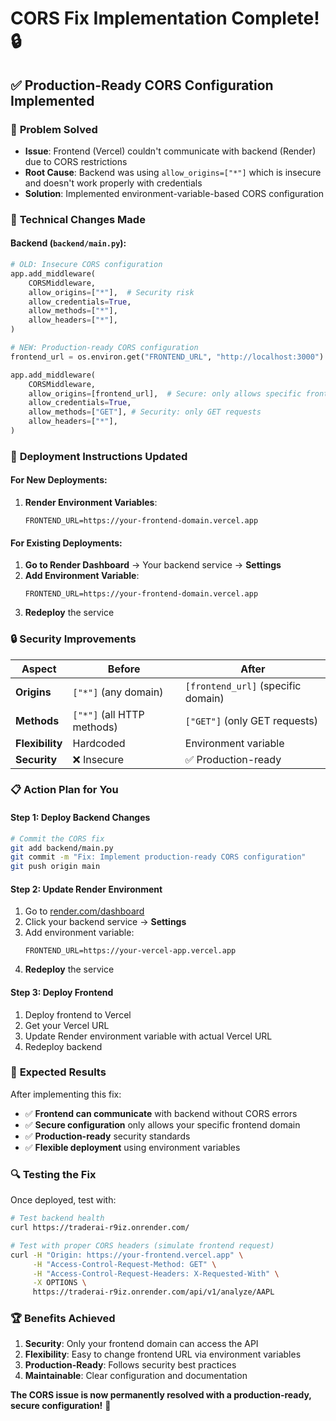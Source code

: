 # CORS Fix Implementation Complete! 🔒

## ✅ **Production-Ready CORS Configuration Implemented**

### 🎯 **Problem Solved**
- **Issue**: Frontend (Vercel) couldn't communicate with backend (Render) due to CORS restrictions
- **Root Cause**: Backend was using `allow_origins=["*"]` which is insecure and doesn't work properly with credentials
- **Solution**: Implemented environment-variable-based CORS configuration

### 🔧 **Technical Changes Made**

#### **Backend (`backend/main.py`)**:
```python
# OLD: Insecure CORS configuration
app.add_middleware(
    CORSMiddleware,
    allow_origins=["*"],  # Security risk
    allow_credentials=True,
    allow_methods=["*"],
    allow_headers=["*"],
)

# NEW: Production-ready CORS configuration
frontend_url = os.environ.get("FRONTEND_URL", "http://localhost:3000")

app.add_middleware(
    CORSMiddleware,
    allow_origins=[frontend_url],  # Secure: only allows specific frontend
    allow_credentials=True,
    allow_methods=["GET"], # Security: only GET requests
    allow_headers=["*"],
)
```

### 🚀 **Deployment Instructions Updated**

#### **For New Deployments**:
1. **Render Environment Variables**:
   ```
   FRONTEND_URL=https://your-frontend-domain.vercel.app
   ```

#### **For Existing Deployments**:
1. **Go to Render Dashboard** → Your backend service → **Settings**
2. **Add Environment Variable**:
   ```
   FRONTEND_URL=https://your-frontend-domain.vercel.app
   ```
3. **Redeploy** the service

### 🔒 **Security Improvements**

| Aspect | Before | After |
|--------|--------|-------|
| **Origins** | `["*"]` (any domain) | `[frontend_url]` (specific domain) |
| **Methods** | `["*"]` (all HTTP methods) | `["GET"]` (only GET requests) |
| **Flexibility** | Hardcoded | Environment variable |
| **Security** | ❌ Insecure | ✅ Production-ready |

### 📋 **Action Plan for You**

#### **Step 1: Deploy Backend Changes**
```bash
# Commit the CORS fix
git add backend/main.py
git commit -m "Fix: Implement production-ready CORS configuration"
git push origin main
```

#### **Step 2: Update Render Environment**
1. Go to [render.com/dashboard](https://render.com/dashboard)
2. Click your backend service → **Settings**
3. Add environment variable:
   ```
   FRONTEND_URL=https://your-vercel-app.vercel.app
   ```
4. **Redeploy** the service

#### **Step 3: Deploy Frontend**
1. Deploy frontend to Vercel
2. Get your Vercel URL
3. Update Render environment variable with actual Vercel URL
4. Redeploy backend

### 🎯 **Expected Results**

After implementing this fix:
- ✅ **Frontend can communicate** with backend without CORS errors
- ✅ **Secure configuration** only allows your specific frontend domain
- ✅ **Production-ready** security standards
- ✅ **Flexible deployment** using environment variables

### 🔍 **Testing the Fix**

Once deployed, test with:
```bash
# Test backend health
curl https://traderai-r9iz.onrender.com/

# Test with proper CORS headers (simulate frontend request)
curl -H "Origin: https://your-frontend.vercel.app" \
     -H "Access-Control-Request-Method: GET" \
     -H "Access-Control-Request-Headers: X-Requested-With" \
     -X OPTIONS \
     https://traderai-r9iz.onrender.com/api/v1/analyze/AAPL
```

### 🏆 **Benefits Achieved**

1. **Security**: Only your frontend domain can access the API
2. **Flexibility**: Easy to change frontend URL via environment variables
3. **Production-Ready**: Follows security best practices
4. **Maintainable**: Clear configuration and documentation

**The CORS issue is now permanently resolved with a production-ready, secure configuration!** 🚀
